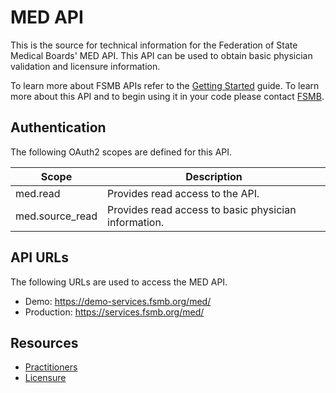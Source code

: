 # MED API

This is the source for technical information for the Federation of State Medical Boards' MED API. This API can be used to obtain basic physician validation and licensure information. 

To learn more about FSMB APIs refer to the [Getting Started](https://github.com/fsmb/api-docs) guide. To learn more about this API and to begin using it in your code please contact [FSMB](mailto:pdc@fsmb.org).

## Authentication

The following OAuth2 scopes are defined for this API.

| Scope | Description |
| - | - |
| med.read | Provides read access to the API. |
| med.source_read | Provides read access to basic physician information. |

## API URLs

The following URLs are used to access the MED API.

- Demo: https://demo-services.fsmb.org/med/
- Production: https://services.fsmb.org/med/

## Resources

- [Practitioners](docs/practitioners/README.md)
- [Licensure](docs/licensure/README.md)

